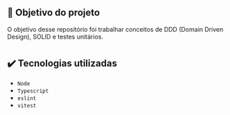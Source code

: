 ## 🔨 Objetivo do projeto

O objetivo desse repositório foi trabalhar conceitos de DDD (Domain Driven Design), SOLID e testes unitários.

#

## ✔️ Tecnologias utilizadas

- `Node`
- `Typescript`
- `eslint`
- `vitest`
